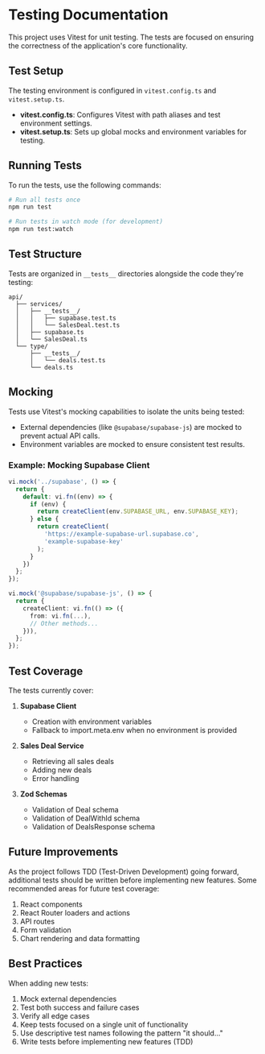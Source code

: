 # Testing Documentation

This project uses Vitest for unit testing. The tests are focused on ensuring the correctness of the application's core functionality.

## Test Setup

The testing environment is configured in `vitest.config.ts` and `vitest.setup.ts`. 

- **vitest.config.ts**: Configures Vitest with path aliases and test environment settings.
- **vitest.setup.ts**: Sets up global mocks and environment variables for testing.

## Running Tests

To run the tests, use the following commands:

```bash
# Run all tests once
npm run test

# Run tests in watch mode (for development)
npm run test:watch
```

## Test Structure

Tests are organized in `__tests__` directories alongside the code they're testing:

```
api/
  ├── services/
  │   ├── __tests__/
  │   │   ├── supabase.test.ts
  │   │   └── SalesDeal.test.ts
  │   ├── supabase.ts
  │   └── SalesDeal.ts
  └── type/
      ├── __tests__/
      │   └── deals.test.ts
      └── deals.ts
```

## Mocking

Tests use Vitest's mocking capabilities to isolate the units being tested:

- External dependencies (like `@supabase/supabase-js`) are mocked to prevent actual API calls.
- Environment variables are mocked to ensure consistent test results.

### Example: Mocking Supabase Client

```typescript
vi.mock('../supabase', () => {
  return {
    default: vi.fn((env) => {
      if (env) {
        return createClient(env.SUPABASE_URL, env.SUPABASE_KEY);
      } else {
        return createClient(
          'https://example-supabase-url.supabase.co',
          'example-supabase-key'
        );
      }
    })
  };
});

vi.mock('@supabase/supabase-js', () => {
  return {
    createClient: vi.fn(() => ({
      from: vi.fn(...),
      // Other methods...
    })),
  };
});
```

## Test Coverage

The tests currently cover:

1. **Supabase Client**
   - Creation with environment variables
   - Fallback to import.meta.env when no environment is provided

2. **Sales Deal Service**
   - Retrieving all sales deals
   - Adding new deals
   - Error handling

3. **Zod Schemas**
   - Validation of Deal schema
   - Validation of DealWithId schema
   - Validation of DealsResponse schema

## Future Improvements

As the project follows TDD (Test-Driven Development) going forward, additional tests should be written before implementing new features. Some recommended areas for future test coverage:

1. React components
2. React Router loaders and actions
3. API routes
4. Form validation
5. Chart rendering and data formatting

## Best Practices

When adding new tests:

1. Mock external dependencies
2. Test both success and failure cases
3. Verify all edge cases
4. Keep tests focused on a single unit of functionality
5. Use descriptive test names following the pattern "it should..."
6. Write tests before implementing new features (TDD)